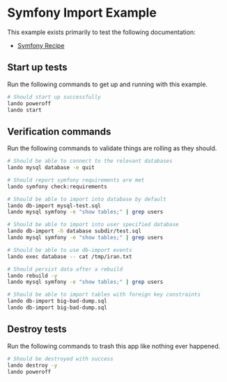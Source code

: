 # Symfony Import Example

This example exists primarily to test the following documentation:

* [Symfony Recipe](https://docs.lando.dev/symfony/tooling.html#importing-your-database)

## Start up tests

Run the following commands to get up and running with this example.

```bash
# Should start up successfully
lando poweroff
lando start
```

## Verification commands

Run the following commands to validate things are rolling as they should.

```bash
# Should be able to connect to the relevant databases
lando mysql database -e quit

# Should report symfony requirements are met
lando symfony check:requirements

# Should be able to import into database by default
lando db-import mysql-test.sql
lando mysql symfony -e "show tables;" | grep users

# Should be able to import into user specified database
lando db-import -h database subdir/test.sql
lando mysql symfony -e "show tables;" | grep users

# Should be able to use db-import events
lando exec database -- cat /tmp/iran.txt

# Should persist data after a rebuild
lando rebuild -y
lando mysql symfony -e "show tables;" | grep users

# Should be able to import tables with foreign key constraints
lando db-import big-bad-dump.sql
lando db-import big-bad-dump.sql
```

## Destroy tests

Run the following commands to trash this app like nothing ever happened.

```bash
# Should be destroyed with success
lando destroy -y
lando poweroff
```
